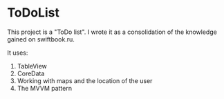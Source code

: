 # ToDoList

This project is a "ToDo list". I wrote it as a consolidation of the knowledge gained on swiftbook.ru.

It uses:
1. TableView
2. CoreData
3. Working with maps and the location of the user
4. The MVVM pattern
